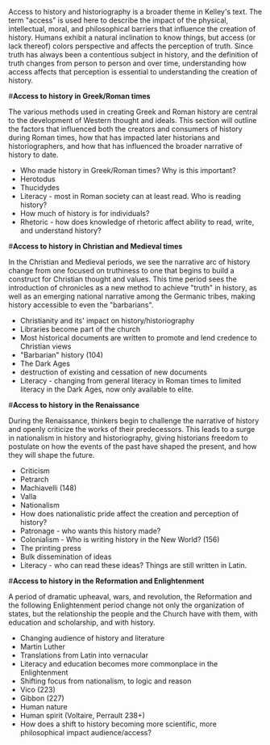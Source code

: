 Access to history and historiography is a broader theme in Kelley's text. The term "access" is used here to describe the impact of the physical, intellectual, moral, and philosophical barriers that influence the creation of history. Humans exhibit a natural inclination to know things, but access (or lack thereof) colors perspective and affects the perception of truth. Since truth has always been a contentious subject in history, and the definition of truth changes from person to person and over time, understanding how access affects that perception is essential to understanding the creation of history.

#**Access to history in Greek/Roman times**

The various methods used in creating Greek and Roman history are central to the development of Western thought and ideals. This section will outline the factors that influenced both the creators and consumers of history during Roman times, how that has impacted later historians and historiographers, and how that has influenced the broader narrative of history to date.
  * Who made history in Greek/Roman times? Why is this important?
   * Herotodus
   * Thucidydes
  * Literacy - most in Roman society can at least read. Who is reading history?
  * How much of history is for individuals? 
  * Rhetoric - how does knowledge of rhetoric affect ability to read, write, and understand history?

#**Access to history in Christian and Medieval times**

In the Christian and Medieval periods, we see the narrative arc of history change from one focused on truthiness to one that begins to build a construct for Christian thought and values. This time period sees the introduction of chronicles as a new method to achieve "truth" in history, as well as an emerging national narrative among the Germanic tribes, making history accessible to even the "barbarians".
 * Christianity and its' impact on history/historiography
  * Libraries become part of the church 
  * Most historical documents are written to promote and lend credence to Christian views
  * "Barbarian" history (104)
 * The Dark Ages
  * destruction of existing and cessation of new documents
  * Literacy - changing from general literacy in Roman times to limited literacy in the Dark Ages, now only available to elite.

#**Access to history in the Renaissance**

During the Renaissance, thinkers begin to challenge the narrative of history and openly criticize the works of their predecessors. This leads to a surge in nationalism in history and historiography, giving historians freedom to postulate on how the events of the past have shaped the present, and how they will shape the future.
  * Criticism
   * Petrarch
   * Machiavelli (148)
   * Valla
  * Nationalism
   * How does nationalistic pride affect the creation and perception of history?
  * Patronage - who wants this history made?
  * Colonialism - Who is writing history in the New World? (156)
  * The printing press
   * Bulk dissemination of ideas
   * Literacy - who can read these ideas? Things are still written in Latin.


#**Access to history in the Reformation and Enlightenment**

A period of dramatic upheaval, wars, and revolution, the Reformation and the following Enlightenment period change not only the organization of states, but the relationship the people and the Church have with them, with education and scholarship, and with history. 
  * Changing audience of history and literature
   * Martin Luther
   * Translations from Latin into vernacular
  * Literacy and education becomes more commonplace in the Enlightenment
  * Shifting focus from nationalism, to logic and reason
   * Vico (223)
   * Gibbon (227)
   * Human nature 
   * Human spirit (Voltaire, Perrault 238+)
  * How does a shift to history becoming more scientific, more philosophical impact audience/access?
